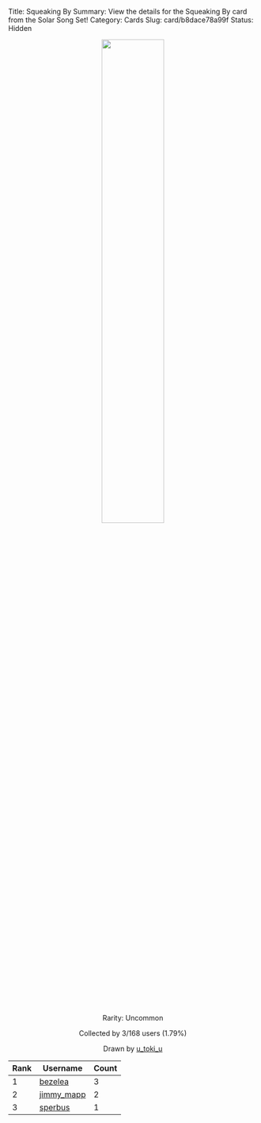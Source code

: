 Title: Squeaking By
Summary: View the details for the Squeaking By card from the Solar Song Set!
Category: Cards
Slug: card/b8dace78a99f
Status: Hidden

<center><a href='/images/cards/b8dace78a99f.png'><img src='/images/cards/b8dace78a99f.png' width='50%'></a>

Rarity: Uncommon

Collected by 3/168 users (1.79%)

Drawn by <a href='https://twitter.com/u_toki_u'>u_toki_u</a></center>

<table class="table">
  <thead>
    <tr>
      <th scope="col">Rank</th>
      <th scope="col">Username</th>
      <th scope="col">Count</th>
    </tr>
  </thead>
  <tbody>
    <tr>
      <td>1</td>
      <td><a href="https://www.twitch.tv/bezelea">bezelea</a></td>
      <td>3</td>
      </tr>
    <tr>
      <td>2</td>
      <td><a href="https://www.twitch.tv/jimmy_mapp">jimmy_mapp</a></td>
      <td>2</td>
      </tr>
    <tr>
      <td>3</td>
      <td><a href="https://www.twitch.tv/sperbus">sperbus</a></td>
      <td>1</td>
      </tr>
  </tbody>
</table>